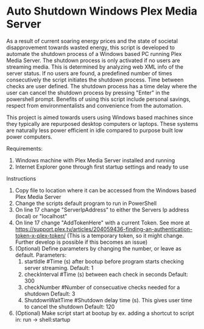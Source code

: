 # Auto Shutdown Windows Plex Media Server
As a result of current soaring energy prices and the state of societal disapprovement towards wasted energy, this script is developed to automate the shutdown process of a  Windows based PC running Plex Media Server. The shutdown process is only activated if no users are streaming media. This is determined by analyzing web XML info of the server status. If no users are found, a predefined number of times consecutively the script initiates the shutdown process. Time between checks are user defined. The shutdown process has a time delay where the user can cancel the shutdown process by pressing "Enter" in the powershell prompt. Benefits of using this script include personal savings, respect from environmentalists and convenience from the automation.

This project is aimed towards users using Windows based machines since they typically are repurposed desktop computers or laptops. These systems are naturally less power efficient in idle compared to purpose built low power computers.

Requirements:
1.  Windows machine with Plex Media Server installed and running
2.  Internet Explorer gone through first startup settings and ready to use

Instructions
1.  Copy file to location where it can be accessed from the Windows based Plex Media Server 
2.  Change the scripts default program to run in PowerShell
3.  On line 17 change "ServerIpAddress" to either the Servers Ip address (local) or "localhost"
4.  On line 17 change "AddTokenHere" with a current Token. See more at https://support.plex.tv/articles/204059436-finding-an-authentication-token-x-plex-token/
    (This is a temporary token, so it might change. Further develop is possible if this becomes an issue)
5.  (Optional) Define parameters by changing the number, or leave as default. 
    Parameters:
      1.  startIdle         #Time (s) after bootup before program starts checking server streaming. Default: 1
      2.  checkInterval     #Time (s) between each check in seconds                                 Default: 300
      3.  checkNumber       #Number of consecuative checks needed for a shutdown                    Default: 3
      4.  ShutdownWaitTime  #Shutdown delay time (s). This gives user time to cancel the shutdown   Default: 120
6.  (Optional) Make script start at bootup by ex. adding a shortcut to script in: run -> shell:startup

  
